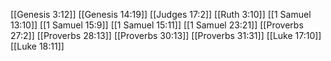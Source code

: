 [[Genesis 3:12]]
[[Genesis 14:19]]
[[Judges 17:2]]
[[Ruth 3:10]]
[[1 Samuel 13:10]]
[[1 Samuel 15:9]]
[[1 Samuel 15:11]]
[[1 Samuel 23:21]]
[[Proverbs 27:2]]
[[Proverbs 28:13]]
[[Proverbs 30:13]]
[[Proverbs 31:31]]
[[Luke 17:10]]
[[Luke 18:11]]
